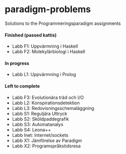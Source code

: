 # paradigm-problems
Solutions to the Programmeringsparadigm assignments 

#### Finished (passed kattis)
* Labb F1: Uppvärmning i Haskell
* Labb F2: Molekylärbiologi i Haskell

#### In progress
* Labb L1: Uppvärmning i Prolog

#### Left to complete
* Labb F3: Evolutionära träd och I/O
* Labb L2: Konspirationsdetektion
* Labb L3: Redovisningsschemaläggning
* Labb S1: Reguljära Uttryck
* Labb S2: Sköldpaddegrafik
* Labb S3: Automatanalys
* Labb S4: Leona++
* Labb Inet: Internet/sockets
* Labb X1: Jämförelse av Paradigm
* Labb X2: Programspråkstidsresa
